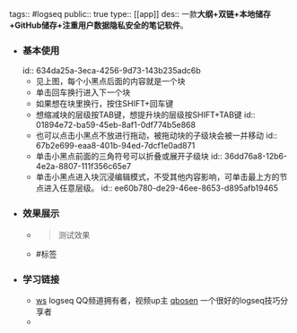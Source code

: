 tags:: #logseq
public:: true
type:: [[app]]
des:: 一款**大纲+双链+本地储存+GitHub储存+注重用户数据隐私安全的笔记软件**。

- ### 基本使用
  id:: 634da25a-3eca-4256-9d73-143b235adc6b
	- 见上图，每个小黑点后面的内容就是一个块
	- 单击回车换行进入下一个块
	- 如果想在块里换行，按住SHIFT+回车键
	- 想缩减块的层级按TAB键，想提升块的层级按SHIFT+TAB键
	  id:: 01894e72-ba59-45eb-8af1-0df774b5e868
	- 也可以点击小黑点不放进行拖动，被拖动块的子级块会被一并移动
	  id:: 67b2e699-eaa8-401b-94ed-7dcf1e0ad871
	- 单击小黑点前面的三角符号可以折叠或展开子级块
	  id:: 36dd76a8-12b6-4e2a-8807-111f356c65e7
	- 单击小黑点进入块沉浸编辑模式，不受其他内容影响，可单击最上方的节点进入任意层级。
	  id:: ee60b780-de29-46ee-8653-d895afb19465
- ### 效果展示
	- > 测试效果
	- #标签
- ### 学习链接
	- [ws](https://logseq.pro/#/page/logseq)  logseq QQ频道拥有者，视频up主
	  [qbosen](https://logseq.abosen.top/)   一个很好的logseq技巧分享者
	-